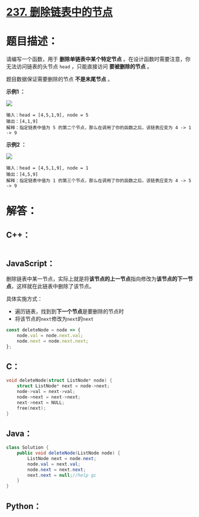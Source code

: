 # [237. 删除链表中的节点](https://leetcode-cn.com/problems/delete-node-in-a-linked-list/)

# 题目描述：

请编写一个函数，用于 **删除单链表中某个特定节点** 。在设计函数时需要注意，你无法访问链表的头节点 `head` ，只能直接访问 **要被删除的节点** 。

题目数据保证需要删除的节点 **不是末尾节点** 。



**示例1 ：**

![](https://assets.leetcode.com/uploads/2020/09/01/node1.jpg)

```
输入：head = [4,5,1,9], node = 5
输出：[4,1,9]
解释：指定链表中值为 5 的第二个节点，那么在调用了你的函数之后，该链表应变为 4 -> 1 -> 9
```

**示例2 ：**

![](https://assets.leetcode.com/uploads/2020/09/01/node2.jpg)

```
输入：head = [4,5,1,9], node = 1
输出：[4,5,9]
解释：指定链表中值为 1 的第三个节点，那么在调用了你的函数之后，该链表应变为 4 -> 5 -> 9
```



# 解答：

## C++：

```cpp

```

## JavaScript：

删除链表中某一节点，实际上就是将**该节点的上一节点**指向修改为**该节点的下一节点**，这样就在此链表中删除了该节点。

具体实施方式：
- 遍历链表，找到到**下一个节点**是要删除的节点时
- 将该节点的`next`修改为`next`的`next`

```JavaScript
const deleteNode = node => {
    node.val = node.next.val;
    node.next = node.next.next;
};
```

## C：
```c
void deleteNode(struct ListNode* node) {
    struct ListNode* next = node->next;
    node->val = next->val;
    node->next = next->next;
    next->next = NULL;
    free(next);
}
```

## Java：
```java
class Solution {
    public void deleteNode(ListNode node) {
        ListNode next = node.next;
        node.val = next.val;
        node.next = next.next;
        next.next = null;//help gc
    }
}
```

## Python：

```python

```

